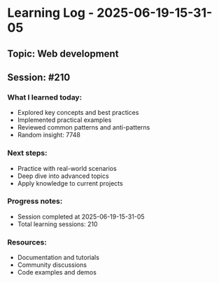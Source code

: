 # Learning Log - 2025-06-19-15-31-05

## Topic: Web development
## Session: #210

### What I learned today:
- Explored key concepts and best practices
- Implemented practical examples  
- Reviewed common patterns and anti-patterns
- Random insight: 7748

### Next steps:
- Practice with real-world scenarios
- Deep dive into advanced topics
- Apply knowledge to current projects

### Progress notes:
- Session completed at 2025-06-19-15-31-05
- Total learning sessions: 210

### Resources:
- Documentation and tutorials
- Community discussions
- Code examples and demos
